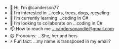 - 👋 Hi, I’m @canderson77
- 👀 I’m interested in ...rocks, trees, dogs, recycling
- 🌱 I’m currently learning ...coding in C#
- 💞️ I’m looking to collaborate on ...coding in C#
- 📫 How to reach me ...candersonandie@gmail.com
- 😄 Pronouns: ...She, her and hers
- ⚡ Fun fact: ...my name is transposed in my email?

<!---
canderson77/canderson77 is a ✨ special ✨ repository because its `README.md` (this file) appears on your GitHub profile.
You can click the Preview link to take a look at your changes.
--->
